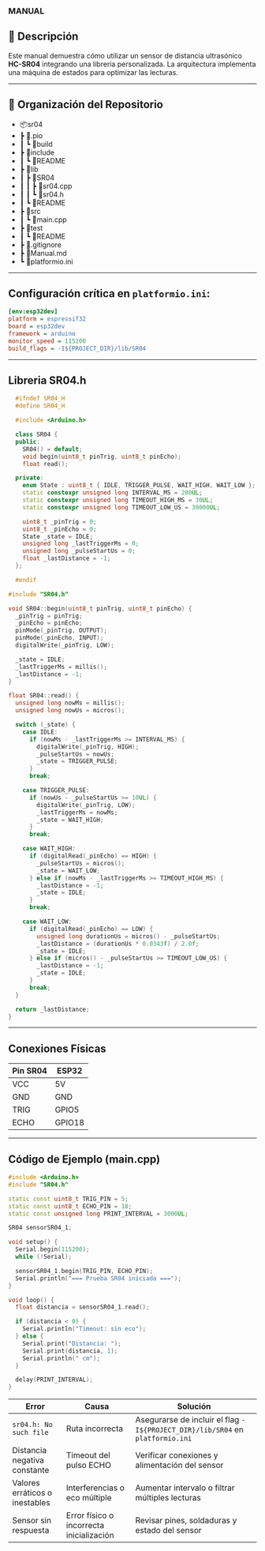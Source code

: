 ### MANUAL 

## 📌 Descripción

Este manual demuestra cómo utilizar un sensor de distancia ultrasónico **HC-SR04** integrando una librería personalizada. La arquitectura implementa una máquina de estados para optimizar las lecturas.

---

## 📂 Organización del Repositorio

 - 📦sr04
 - ┣ 📂.pio
 - ┃ ┗ 📂build
 - ┣ 📂include
 - ┃ ┗ 📜README
 - ┣ 📂lib
 - ┃ ┣ 📂SR04
 - ┃ ┃ ┣ 📜sr04.cpp
 - ┃ ┃ ┗ 📜sr04.h
 - ┃ ┗ 📜README
 - ┣ 📂src
 - ┃ ┗ 📜main.cpp
 - ┣ 📂test
 - ┃ ┗ 📜README
 - ┣ 📜.gitignore
 - ┣ 📜Manual.md
 - ┗ 📜platformio.ini

 ------------------------------

## Configuración crítica en `platformio.ini`:

```ini
[env:esp32dev]
platform = espressif32
board = esp32dev
framework = arduino
monitor_speed = 115200
build_flags = -I${PROJECT_DIR}/lib/SR04
```

---------------------------------

## Libreria SR04.h

```cpp
  #ifndef SR04_H
  #define SR04_H

  #include <Arduino.h>

  class SR04 {
  public:
    SR04() = default;
    void begin(uint8_t pinTrig, uint8_t pinEcho);
    float read();

  private:
    enum State : uint8_t { IDLE, TRIGGER_PULSE, WAIT_HIGH, WAIT_LOW };
    static constexpr unsigned long INTERVAL_MS = 200UL;
    static constexpr unsigned long TIMEOUT_HIGH_MS = 30UL;
    static constexpr unsigned long TIMEOUT_LOW_US = 30000UL;

    uint8_t _pinTrig = 0;
    uint8_t _pinEcho = 0;
    State _state = IDLE;
    unsigned long _lastTriggerMs = 0;
    unsigned long _pulseStartUs = 0;
    float _lastDistance = -1;
  };

  #endif
```

```cpp
#include "SR04.h"

void SR04::begin(uint8_t pinTrig, uint8_t pinEcho) {
  _pinTrig = pinTrig;
  _pinEcho = pinEcho;
  pinMode(_pinTrig, OUTPUT);
  pinMode(_pinEcho, INPUT);
  digitalWrite(_pinTrig, LOW);

  _state = IDLE;
  _lastTriggerMs = millis();
  _lastDistance = -1;
}

float SR04::read() {
  unsigned long nowMs = millis();
  unsigned long nowUs = micros();

  switch (_state) {
    case IDLE:
      if (nowMs - _lastTriggerMs >= INTERVAL_MS) {
        digitalWrite(_pinTrig, HIGH);
        _pulseStartUs = nowUs;
        _state = TRIGGER_PULSE;
      }
      break;

    case TRIGGER_PULSE:
      if (nowUs - _pulseStartUs >= 10UL) {
        digitalWrite(_pinTrig, LOW);
        _lastTriggerMs = nowMs;
        _state = WAIT_HIGH;
      }
      break;

    case WAIT_HIGH:
      if (digitalRead(_pinEcho) == HIGH) {
        _pulseStartUs = micros();
        _state = WAIT_LOW;
      } else if (nowMs - _lastTriggerMs >= TIMEOUT_HIGH_MS) {
        _lastDistance = -1;
        _state = IDLE;
      }
      break;

    case WAIT_LOW:
      if (digitalRead(_pinEcho) == LOW) {
        unsigned long durationUs = micros() - _pulseStartUs;
        _lastDistance = (durationUs * 0.0343f) / 2.0f;
        _state = IDLE;
      } else if (micros() - _pulseStartUs >= TIMEOUT_LOW_US) {
        _lastDistance = -1;
        _state = IDLE;
      }
      break;
  }

  return _lastDistance;
}
```

---------------------

## Conexiones Físicas

| **Pin SR04** | **ESP32**        |
|--------------|------------------|
| VCC          | 5V               |
| GND          | GND              |
| TRIG         | GPIO5            |
| ECHO         | GPIO18           |

---------------------

## Código de Ejemplo (main.cpp)

```cpp
#include <Arduino.h>
#include "SR04.h"

static const uint8_t TRIG_PIN = 5;
static const uint8_t ECHO_PIN = 18;
static const unsigned long PRINT_INTERVAL = 3000UL;

SR04 sensorSR04_1;

void setup() {
  Serial.begin(115200);
  while (!Serial);

  sensorSR04_1.begin(TRIG_PIN, ECHO_PIN);
  Serial.println("=== Prueba SR04 iniciada ===");
}

void loop() {
  float distancia = sensorSR04_1.read();

  if (distancia < 0) {
    Serial.println("Timeout: sin eco");
  } else {
    Serial.print("Distancia: ");
    Serial.print(distancia, 1);
    Serial.println(" cm");
  }

  delay(PRINT_INTERVAL);
}
```

| **Error**                             | **Causa**                                   | **Solución**                                                                 |
|---------------------------------------|---------------------------------------------|------------------------------------------------------------------------------|
| `sr04.h: No such file`                | Ruta incorrecta                             | Asegurarse de incluir el flag `-I${PROJECT_DIR}/lib/SR04` en `platformio.ini` |
| Distancia negativa constante          | Timeout del pulso ECHO                      | Verificar conexiones y alimentación del sensor                              |
| Valores erráticos o inestables       | Interferencias o eco múltiple               | Aumentar intervalo o filtrar múltiples lecturas                             |
| Sensor sin respuesta                  | Error físico o incorrecta inicialización    | Revisar pines, soldaduras y estado del sensor                               |


